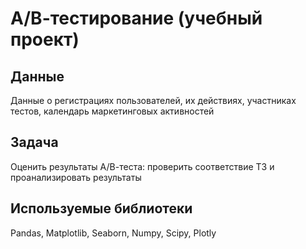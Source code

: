 # А/В-тестирование (учебный проект)
## Данные 
Данные о регистрациях пользователей, их действиях, участниках тестов, календарь маркетинговых активностей
## Задача
Оценить результаты А/В-теста: проверить соответствие ТЗ и проанализировать результаты
## Используемые библиотеки
Pandas, Matplotlib, Seaborn, Numpy, Scipy, Plotly
 
